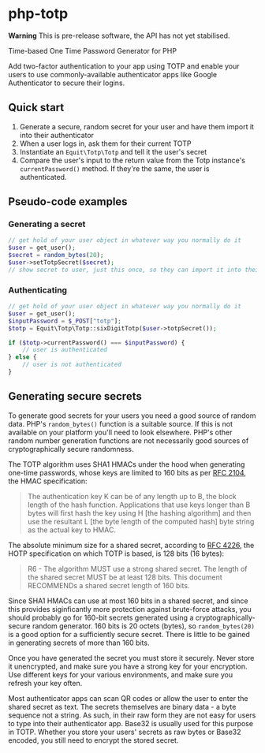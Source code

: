 # php-totp

**Warning** This is pre-release software, the API has not yet stabilised.

Time-based One Time Password Generator for PHP

Add two-factor authentication to your app using TOTP and enable your users to use
commonly-available authenticator apps like Google Authenticator to secure their
logins.

## Quick start

1. Generate a secure, random secret for your user and have them import it into their
   authenticator
2. When a user logs in, ask them for their current TOTP
3. Instantiate an `Equit\Totp\Totp` and tell it the user's secret
4. Compare the user's input to the return value from the Totp instance's `currentPassword()`
   method. If they're the same, the user is authenticated.

## Pseudo-code examples

### Generating a secret
````php
// get hold of your user object in whatever way you normally do it
$user = get_user();
$secret = random_bytes(20);
$user->setTotpSecret($secret);
// show secret to user, just this once, so they can import it into their authetnicator app
````

### Authenticating
````php
// get hold of your user object in whatever way you normally do it
$user = get_user();
$inputPassword = $_POST["totp"];
$totp = Equit\Totp\Totp::sixDigitTotp($user->totpSecret());

if ($totp->currentPassword() === $inputPassword) {
    // user is authenticated
} else {
    // user is not authenticated
}
````

## Generating secure secrets

To generate good secrets for your users you need a good source of random data. PHP's `random_bytes()` function is a suitable source. If this is not available on your platform you'll need to look elsewhere. PHP's other random number generation functions are not necessarily good sources of cryptographically secure randomness.

The TOTP algorithm uses SHA1 HMACs under the hood when generating one-time passwords, whose keys are limited to 160 bits as per [RFC 2104](https://www.ietf.org/rfc/rfc2104.txt), the HMAC specification:

> The authentication key K can be of any length up to B, the block length of the hash function. Applications that use keys longer than B bytes will first hash the key using H [the hashing algorithm] and then use the resultant L [the byte length of the computed hash] byte string as the actual key to HMAC.

The absolute minimum size for a shared secret, according to [RFC 4226](https://www.ietf.org/rfc/rfc4226.txt), the HOTP specification on which TOTP is based, is 128 bits (16 bytes):

> R6 - The algorithm MUST use a strong shared secret.  The length of the shared secret MUST be at least 128 bits. This document RECOMMENDs a shared secret length of 160 bits.

Since SHA1 HMACs can use at most 160 bits in a shared secret, and since this provides siginficantly more protection against brute-force attacks, you should probably go for 160-bit secrets generated using a cryptographically-secure random generator. 160 bits is 20 octets (bytes), so `random_bytes(20)` is a good option for a sufficiently secure secret. There is little to be gained in generating secrets of more than 160 bits.

Once you have generated the secret you must store it securely. Never store it unencrypted, and make sure you have a strong key for your encryption. Use different keys for your various environments, and make sure you refresh your key often.

Most authenticator apps can scan QR codes or allow the user to enter the shared secret as text. The secrets themselves are binary data - a byte sequence not a string. As such, in their raw form they are not easy for users to type into their authenticator app. Base32 is usually used for this purpose in TOTP. Whether you store your users' secrets as raw bytes or Base32 encoded, you still need to encrypt the stored secret.
